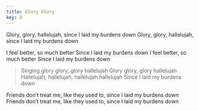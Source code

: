 ```yaml
---
title: Glory Glory
key: D
---
```


Glory, glory, hallelujah, 
since I laid my burdens down
Glory, glory, hallelujah, 
since I laid my burdens down

I feel better, so much better
Since I laid my burdens down
I feel better, so much better
Since I laid my burdens down

>Singing glory glory, glory hallelujah
Glory glory, glory hallelujah
Hallelujah, hallelujah, hallelujah hallelujah
Since I laid my burdens down

Friends don’t treat me, 
like they used to, 
since I laid my burdens down
Friends don’t treat me, 
like they used to, 
since I laid my burdens down
